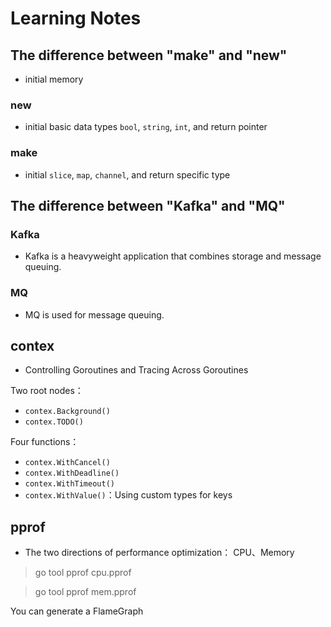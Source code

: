 # Learning Notes

## The difference between "make" and "new"

- initial memory

### new

- initial basic data types `bool`, `string`, `int`, and return pointer

### make

- initial `slice`, `map`, `channel`, and return specific type

## The difference between "Kafka" and "MQ"

### Kafka

- Kafka is a heavyweight application that combines storage and message queuing.

### MQ

- MQ is used for message queuing.

## contex

- Controlling Goroutines and Tracing Across Goroutines

Two root nodes： 
- `contex.Background()`
- `contex.TODO()`

Four functions：
- `contex.WithCancel()`
- `contex.WithDeadline()`
- `contex.WithTimeout()`
- `contex.WithValue()`：Using custom types for keys

## pprof

- The two directions of performance optimization： CPU、Memory

> go tool pprof cpu.pprof

> go tool pprof mem.pprof

You can generate a FlameGraph